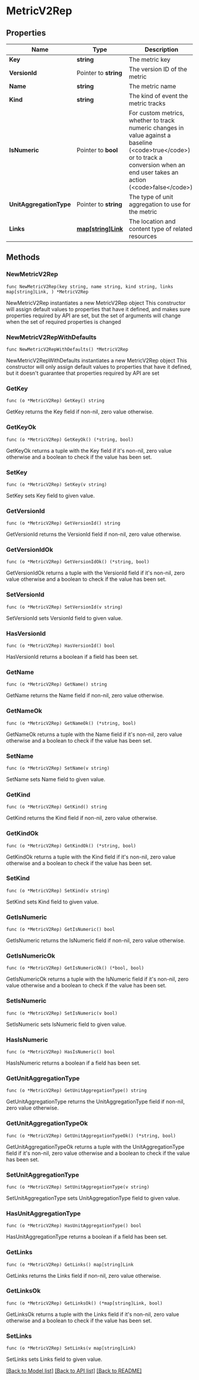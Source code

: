 # MetricV2Rep

## Properties

Name | Type | Description | Notes
------------ | ------------- | ------------- | -------------
**Key** | **string** | The metric key | 
**VersionId** | Pointer to **string** | The version ID of the metric | [optional] 
**Name** | **string** | The metric name | 
**Kind** | **string** | The kind of event the metric tracks | 
**IsNumeric** | Pointer to **bool** | For custom metrics, whether to track numeric changes in value against a baseline (&lt;code&gt;true&lt;/code&gt;) or to track a conversion when an end user takes an action (&lt;code&gt;false&lt;/code&gt;). | [optional] 
**UnitAggregationType** | Pointer to **string** | The type of unit aggregation to use for the metric | [optional] 
**Links** | [**map[string]Link**](Link.md) | The location and content type of related resources | 

## Methods

### NewMetricV2Rep

`func NewMetricV2Rep(key string, name string, kind string, links map[string]Link, ) *MetricV2Rep`

NewMetricV2Rep instantiates a new MetricV2Rep object
This constructor will assign default values to properties that have it defined,
and makes sure properties required by API are set, but the set of arguments
will change when the set of required properties is changed

### NewMetricV2RepWithDefaults

`func NewMetricV2RepWithDefaults() *MetricV2Rep`

NewMetricV2RepWithDefaults instantiates a new MetricV2Rep object
This constructor will only assign default values to properties that have it defined,
but it doesn't guarantee that properties required by API are set

### GetKey

`func (o *MetricV2Rep) GetKey() string`

GetKey returns the Key field if non-nil, zero value otherwise.

### GetKeyOk

`func (o *MetricV2Rep) GetKeyOk() (*string, bool)`

GetKeyOk returns a tuple with the Key field if it's non-nil, zero value otherwise
and a boolean to check if the value has been set.

### SetKey

`func (o *MetricV2Rep) SetKey(v string)`

SetKey sets Key field to given value.


### GetVersionId

`func (o *MetricV2Rep) GetVersionId() string`

GetVersionId returns the VersionId field if non-nil, zero value otherwise.

### GetVersionIdOk

`func (o *MetricV2Rep) GetVersionIdOk() (*string, bool)`

GetVersionIdOk returns a tuple with the VersionId field if it's non-nil, zero value otherwise
and a boolean to check if the value has been set.

### SetVersionId

`func (o *MetricV2Rep) SetVersionId(v string)`

SetVersionId sets VersionId field to given value.

### HasVersionId

`func (o *MetricV2Rep) HasVersionId() bool`

HasVersionId returns a boolean if a field has been set.

### GetName

`func (o *MetricV2Rep) GetName() string`

GetName returns the Name field if non-nil, zero value otherwise.

### GetNameOk

`func (o *MetricV2Rep) GetNameOk() (*string, bool)`

GetNameOk returns a tuple with the Name field if it's non-nil, zero value otherwise
and a boolean to check if the value has been set.

### SetName

`func (o *MetricV2Rep) SetName(v string)`

SetName sets Name field to given value.


### GetKind

`func (o *MetricV2Rep) GetKind() string`

GetKind returns the Kind field if non-nil, zero value otherwise.

### GetKindOk

`func (o *MetricV2Rep) GetKindOk() (*string, bool)`

GetKindOk returns a tuple with the Kind field if it's non-nil, zero value otherwise
and a boolean to check if the value has been set.

### SetKind

`func (o *MetricV2Rep) SetKind(v string)`

SetKind sets Kind field to given value.


### GetIsNumeric

`func (o *MetricV2Rep) GetIsNumeric() bool`

GetIsNumeric returns the IsNumeric field if non-nil, zero value otherwise.

### GetIsNumericOk

`func (o *MetricV2Rep) GetIsNumericOk() (*bool, bool)`

GetIsNumericOk returns a tuple with the IsNumeric field if it's non-nil, zero value otherwise
and a boolean to check if the value has been set.

### SetIsNumeric

`func (o *MetricV2Rep) SetIsNumeric(v bool)`

SetIsNumeric sets IsNumeric field to given value.

### HasIsNumeric

`func (o *MetricV2Rep) HasIsNumeric() bool`

HasIsNumeric returns a boolean if a field has been set.

### GetUnitAggregationType

`func (o *MetricV2Rep) GetUnitAggregationType() string`

GetUnitAggregationType returns the UnitAggregationType field if non-nil, zero value otherwise.

### GetUnitAggregationTypeOk

`func (o *MetricV2Rep) GetUnitAggregationTypeOk() (*string, bool)`

GetUnitAggregationTypeOk returns a tuple with the UnitAggregationType field if it's non-nil, zero value otherwise
and a boolean to check if the value has been set.

### SetUnitAggregationType

`func (o *MetricV2Rep) SetUnitAggregationType(v string)`

SetUnitAggregationType sets UnitAggregationType field to given value.

### HasUnitAggregationType

`func (o *MetricV2Rep) HasUnitAggregationType() bool`

HasUnitAggregationType returns a boolean if a field has been set.

### GetLinks

`func (o *MetricV2Rep) GetLinks() map[string]Link`

GetLinks returns the Links field if non-nil, zero value otherwise.

### GetLinksOk

`func (o *MetricV2Rep) GetLinksOk() (*map[string]Link, bool)`

GetLinksOk returns a tuple with the Links field if it's non-nil, zero value otherwise
and a boolean to check if the value has been set.

### SetLinks

`func (o *MetricV2Rep) SetLinks(v map[string]Link)`

SetLinks sets Links field to given value.



[[Back to Model list]](../README.md#documentation-for-models) [[Back to API list]](../README.md#documentation-for-api-endpoints) [[Back to README]](../README.md)


